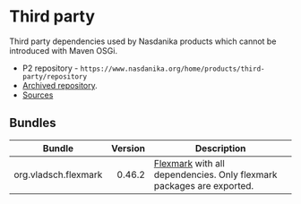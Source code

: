 # Third party

Third party dependencies used by Nasdanika products which cannot be introduced with Maven OSGi.

* P2 repository - ``https://www.nasdanika.org/home/products/third-party/repository``
* [Archived repository](org.nasdanika.third-party.repository-2.2019.04-SNAPSHOT.zip).
* [Sources](third-party.zip)

## Bundles

| Bundle        | Version      | Description  |
|---------------|-------------:|--------------|
| org.vladsch.flexmark      | 0.46.2 | [Flexmark](https://github.com/vsch/flexmark-java) with all dependencies. Only flexmark packages are exported. |